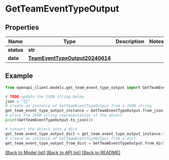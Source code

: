 # GetTeamEventTypeOutput


## Properties

Name | Type | Description | Notes
------------ | ------------- | ------------- | -------------
**status** | **str** |  | 
**data** | [**TeamEventTypeOutput20240614**](TeamEventTypeOutput20240614.md) |  | 

## Example

```python
from openapi_client.models.get_team_event_type_output import GetTeamEventTypeOutput

# TODO update the JSON string below
json = "{}"
# create an instance of GetTeamEventTypeOutput from a JSON string
get_team_event_type_output_instance = GetTeamEventTypeOutput.from_json(json)
# print the JSON string representation of the object
print(GetTeamEventTypeOutput.to_json())

# convert the object into a dict
get_team_event_type_output_dict = get_team_event_type_output_instance.to_dict()
# create an instance of GetTeamEventTypeOutput from a dict
get_team_event_type_output_from_dict = GetTeamEventTypeOutput.from_dict(get_team_event_type_output_dict)
```
[[Back to Model list]](../README.md#documentation-for-models) [[Back to API list]](../README.md#documentation-for-api-endpoints) [[Back to README]](../README.md)


